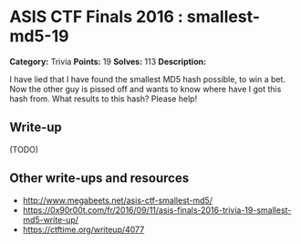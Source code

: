 # ASIS CTF Finals 2016 : smallest-md5-19

**Category:** Trivia
**Points:** 19
**Solves:** 113
**Description:**

I have lied that I have found the smallest MD5 hash possible, to win a bet.
Now the other guy is pissed off and wants to know where have I got this hash from. What results to this hash? Please help!

## Write-up

(TODO)

## Other write-ups and resources

* http://www.megabeets.net/asis-ctf-smallest-md5/
* https://0x90r00t.com/fr/2016/09/11/asis-finals-2016-trivia-19-smallest-md5-write-up/
* https://ctftime.org/writeup/4077
